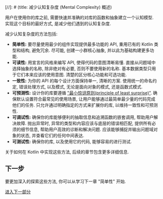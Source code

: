 [//]: # (title: 减少认知复杂度 (Mental Complexity) 概述)

用户在使用你的库之前, 需要快速并准确的对库的函数和抽象建立一个认知模型.
实现这个目标的最好方式, 是减少他们遇到的认知复杂度.

减少认知复杂度的方法包括:

* **简单性:**
  要尽量使用最少的组件实现提供最多功能的 API, 重用已有的 Kotlin 类型和结构, 避免冗余.
  尽可能, 创建一小群核心抽象, 并以此为基础构建更多功能.
* **可读性:**
  用宣言的风格来编写 API, 使得代码的意图清晰易懂.
  直接从问题域中选择抽象的名称, 除非绝对有必要, 否则不要使用新的名称.
  基本数据类型只用于它们本来应该的使用意图. 清楚的区分核心功能和可选功能.
* **一致性:**
  为你的 API 的每个设计方面保持单一, 清晰的方案.
  使用统一的命名约定, 错误处理方式, 以及模式, 无论是面向对象的模式, 还是函数式模式.
* **可预测性:**
  设计你的库要遵循 ["最小惊讶原则(principle of least surprise)"](https://en.wikipedia.org/wiki/Principle_of_least_astonishment).
  确保默认设置符合最常见的使用场景, 让用户能够通过最简单最少量的代码完成他们的任务.
  只允许通过明确指定的方式来扩展你的库, 以维持一致性和可预测性.
* **可调试性:**
  确保你的库能够便利的抽取信息和追溯函数的嵌套调用, 帮助用户解决故障.
  抛出异常时, 异常的类型和内容应该与底层的错误相匹配, 提供所有必须的细节信息, 帮助用户高效的诊断和解决问题.
  应该能够捕捉并输出问题域对象的状态, 并查看它们的任何中间表达.
* **可测试性:**
  确保你的库, 以及使用它的代码, 能够容易的进行测试.

关于如何在 Kotlin 中实现这些方法, 后续的章节包含更多详细信息.

## 下一步

要更加深入的探索这些方法, 你可以从学习下一章 "简单性" 开始.

[进入下一部分](api-guidelines-simplicity.md)

